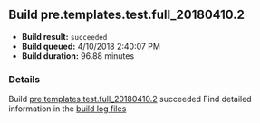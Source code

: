 ## Build pre.templates.test.full_20180410.2
- **Build result:** `succeeded`
- **Build queued:** 4/10/2018 2:40:07 PM
- **Build duration:** 96.88 minutes
### Details
Build [pre.templates.test.full_20180410.2](https://winappstudio.visualstudio.com/web/build.aspx?pcguid=a4ef43be-68ce-4195-a619-079b4d9834c2&builduri=vstfs%3a%2f%2f%2fBuild%2fBuild%2f25427) succeeded
Find detailed information in the [build log files](https://uwpctdiags.blob.core.windows.net/buildlogs/pre.templates.test.full_20180410.2_logs.zip)
